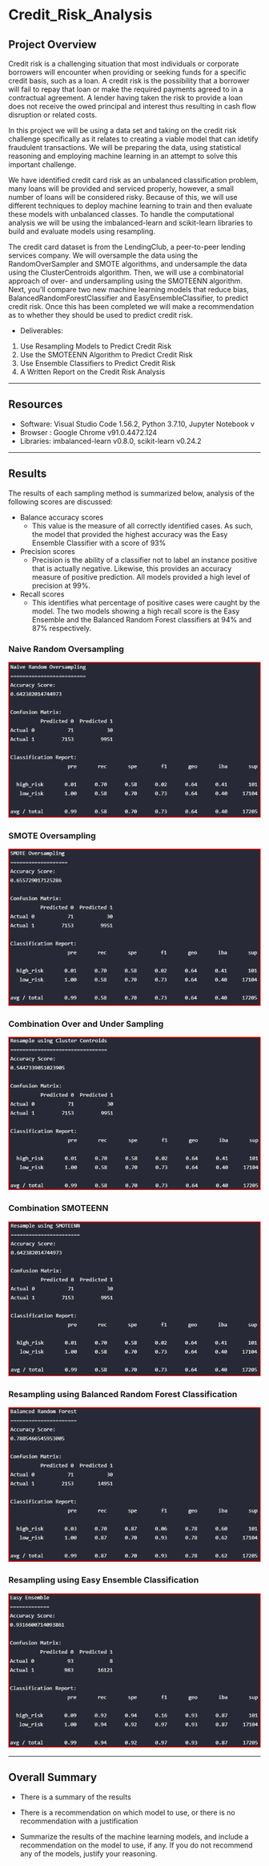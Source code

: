 # Credit_Risk_Analysis

## Project Overview

Credit risk is a challenging situation that most individuals or corporate borrowers will encounter when providing or seeking funds for a specific credit basis, such as  a loan. A credit risk is the possibility that a borrower will fail to repay that loan or make the required payments agreed to in a contractual agreement. A lender having taken the risk to provide a loan does not receive the owed principal and interest thus resulting in cash flow disruption or related costs.

In this project we will be using a data set and taking on the credit risk challenge specifically as it relates to creating a viable model that can idetify fraudulent transactions. We will be preparing the data, using statistical reasoning and employing machine learning in an attempt to solve this important challenge.

We have identified credit card risk as an unbalanced classification problem, many loans will be provided and serviced properly, however, a small number of loans will be considered risky. Because of this, we will use different techniques to deploy machine learning to train and then evaluate these models with unbalanced classes. To handle the computational analysis we will be using the imbalanced-learn and scikit-learn libraries to build and evaluate models using resampling.

The credit card dataset is from the LendingClub, a peer-to-peer lending services company. We will oversample the data using the RandomOverSampler and SMOTE algorithms, and undersample the data using the ClusterCentroids algorithm. Then, we will use a combinatorial approach of over- and undersampling using the SMOTEENN algorithm. Next, you’ll compare two new machine learning models that reduce bias, BalancedRandomForestClassifier and EasyEnsembleClassifier, to predict credit risk. Once this has been completed we will make a recommendation as to whether they should be used to predict credit risk.

- Deliverables:

1. Use Resampling Models to Predict Credit Risk
2. Use the SMOTEENN Algorithm to Predict Credit Risk
3. Use Ensemble Classifiers to Predict Credit Risk
4. A Written Report on the Credit Risk Analysis

------------------------------------------------------------------------------------------------------------

## Resources

- Software: Visual Studio Code 1.56.2, Python 3.7.10, Jupyter Notebook v
- Browser : Google Chrome v91.0.4472.124
- Libraries: imbalanced-learn v0.8.0, scikit-learn v0.24.2

------------------------------------------------------------------------------------------------------------

## Results

The results of each sampling method is summarized below, analysis of the following scores are discussed:

- Balance accuracy scores
  - This value is the measure of all correctly identified cases. As such, the model that provided the highest accuracy was the Easy Ensemble Classifier with a score of 93%
- Precision scores
  - Precision is the ability of a classifier not to label an instance positive that is actually negative. Likewise, this provides an accuracy measure of positive prediction. All models provided a high level of precision at 99%.
- Recall scores
  - This identifies what percentage of positive cases were caught by the model. The two models showing a high recall score is the Easy Ensemble and the Balanced Random Forest classifiers at 94% and 87% respectively.

### Naive Random Oversampling

![Image1](images/1NaiveRandomOver1.png)

### SMOTE Oversampling

![Image2](images/2SmoteOver1.png)

### Combination Over and Under Sampling

![Image3](images/3ClusterCentroidsUnder1.png)

### Combination SMOTEENN

![Image4](images/4SmoteennOverUnder1.png)

### Resampling using Balanced Random Forest Classification

![Image5](images/5BalForest1.png)

### Resampling using Easy Ensemble Classification

![Image6](images/6Ensemble1.png)

------------------------------------------------------------------------------------------------------------

## Overall Summary

- There is a summary of the results

- There is a recommendation on which model to use, or there is no recommendation with a
justification

- Summarize the results of the machine learning models, and include a recommendation on the model to use, if any. If you do not recommend any of the models, justify your reasoning.
